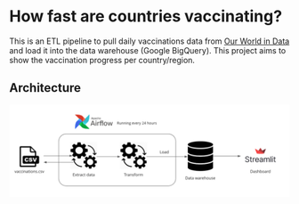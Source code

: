 # How fast are countries vaccinating?

This is an ETL pipeline to pull daily vaccinations data from [Our World in Data ](https://github.com/owid/covid-19-data/tree/master/public/data/vaccinations) and load it into the data warehouse (Google BigQuery). This project aims to show the vaccination progress per country/region.



## Architecture
![arch](https://github.com/julingc/vaccinations-monitor/blob/main/image/Architecture_diagram.png)



